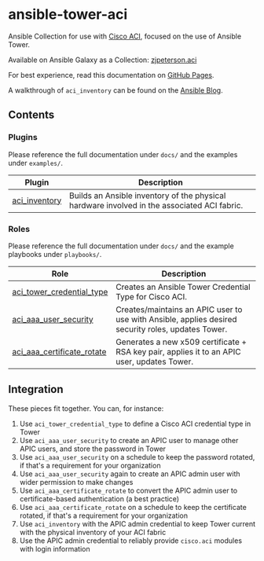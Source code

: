# ansible-tower-aci
Ansible Collection for use with [Cisco ACI](https://www.cisco.com/c/en/us/solutions/data-center-virtualization/application-centric-infrastructure/index.html), focused on the use of Ansible Tower.

Available on Ansible Galaxy as a Collection: [zjpeterson.aci](https://galaxy.ansible.com/zjpeterson/aci)

For best experience, read this documentation on [GitHub Pages](https://zjpeterson.github.io/ansible-tower-aci/).

A walkthrough of `aci_inventory` can be found on the [Ansible Blog](https://www.ansible.com/blog/using-cisco-aci-as-inventory-for-ansible-tower).

## Contents

### Plugins

Please reference the full documentation under `docs/` and the examples under `examples/`.

| Plugin | Description |
| --- | --- |
| [aci_inventory](./plugins/inventory) | Builds an Ansible inventory of the physical hardware involved in the associated ACI fabric. |

### Roles

Please reference the full documentation under `docs/` and the example playbooks under `playbooks/`.

| Role | Description |
| --- | --- |
| [aci_tower_credential_type](./roles/aci_tower_credential_type) | Creates an Ansible Tower Credential Type for Cisco ACI. |
| [aci_aaa_user_security](./roles/aci_aaa_user_security) | Creates/maintains an APIC user to use with Ansible, applies desired security roles, updates Tower. |
| [aci_aaa_certificate_rotate](./roles/aci_aaa_certificate_rotate) | Generates a new x509 certificate + RSA key pair, applies it to an APIC user, updates Tower. |

## Integration

These pieces fit together. You can, for instance:

1. Use `aci_tower_credential_type` to define a Cisco ACI credential type in Tower
2. Use `aci_aaa_user_security` to create an APIC user to manage other APIC users, and store the password in Tower
3. Use `aci_aaa_user_security` on a schedule to keep the password rotated, if that's a requirement for your organization
4. Use `aci_aaa_user_security` again to create an APIC admin user with wider permission to make changes
5. Use `aci_aaa_certificate_rotate` to convert the APIC admin user to certificate-based authentication (a best practice)
6. Use `aci_aaa_certificate_rotate` on a schedule to keep the certificate rotated, if that's a requirement for your organization
7. Use `aci_inventory` with the APIC admin credential to keep Tower current with the physical inventory of your ACI fabric
8. Use the APIC admin credential to reliably provide `cisco.aci` modules with login information
